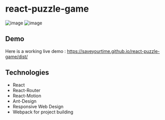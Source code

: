 # react-puzzle-game

![image](https://i.imgur.com/q9hXFGl.png)
![image](https://i.imgur.com/zafqAzg.png)

## Demo

Here is a working live demo : https://saveyourtime.github.io/react-puzzle-game/dist/

## Technologies

- React
- React-Router
- React-Motion
- Ant-Design
- Responsive Web Design
- Webpack for project building
